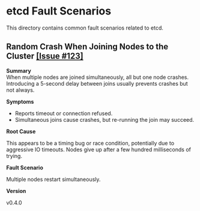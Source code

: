 # etcd Fault Scenarios

This directory contains common fault scenarios related to etcd.

## Random Crash When Joining Nodes to the Cluster [[Issue #123]](https://github.com/yourusername/yourrepository/issues/123)

**Summary**  
When multiple nodes are joined simultaneously, all but one node crashes. Introducing a 5-second delay between joins usually prevents crashes but not always.

**Symptoms**  

* Reports timeout or connection refused.
* Simultaneous joins cause crashes, but re-running the join may succeed.

**Root Cause**  

This appears to be a timing bug or race condition, potentially due to aggressive IO timeouts. Nodes give up after a few hundred milliseconds of trying.

**Fault Scenario**

Multiple nodes restart simultaneously.

**Version**

v0.4.0


